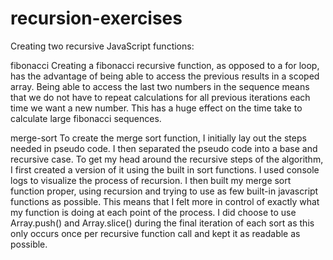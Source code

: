 # recursion-exercises
Creating two recursive JavaScript functions:

fibonacci
 Creating a fibonacci recursive function, as opposed to a for loop, has the advantage of being able to access the previous results in a scoped array. Being able to access the last two numbers in the sequence means that we do not have to repeat calculations for all previous iterations each time we want a new number. This has a huge effect on the time take to calculate large fibonacci sequences.

merge-sort
To create the merge sort function, I initially lay out the steps needed in pseudo code. I then separated the pseudo code into a base and recursive case. To get my head around the recursive steps of the algorithm, I first created a version of it using the built in sort functions. I used console logs to visualize the process of recursion. I then built my merge sort function proper, using recursion and trying to use as few built-in javascript functions as possible. This means that I felt more in control of exactly what my function is doing at each point of the process. I did choose to use Array.push() and Array.slice() during the final iteration of each sort as this only occurs once per recursive function call and kept it as readable as possible.
